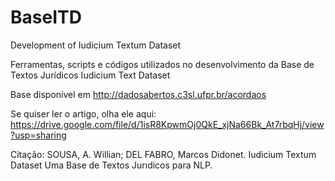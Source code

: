 # BaseITD
Development of Iudicium Textum Dataset


Ferramentas, scripts e códigos utilizados no desenvolvimento da Base de Textos Jurídicos Iudicium Text Dataset

Base disponível em http://dadosabertos.c3sl.ufpr.br/acordaos

Se quiser ler o artigo, olha ele aqui: https://drive.google.com/file/d/1isR8KpwmOj0QkE_xjNa66Bk_At7rbqHj/view?usp=sharing

Citação:
SOUSA, A. Willian; DEL FABRO, Marcos Didonet. Iudicium Textum Dataset Uma Base de Textos Jurıdicos para NLP.
